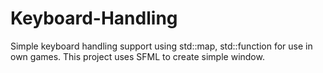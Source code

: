 # Keyboard-Handling
Simple keyboard handling support using std::map, std::function for use in own games.
This project uses SFML to create simple window.
